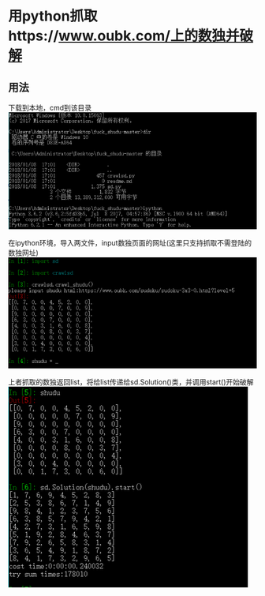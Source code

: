 # 用python抓取https://www.oubk.com/上的数独并破解

## 用法
下载到本地，cmd到该目录
![](https://github.com/blackAndrechen/fuck_shudu/blob/master/pic/%E6%8D%95%E8%8E%B7.PNG)

在ipython环境，导入两文件，input数独页面的网址(这里只支持抓取不需登陆的数独网址)
![](https://github.com/blackAndrechen/fuck_shudu/blob/master/pic/%E6%8D%95%E8%8E%B71.PNG)

上者抓取的数独返回list，将给list传递给sd.Solution()类，并调用start()开始破解
![](https://github.com/blackAndrechen/fuck_shudu/blob/master/pic/%E6%8D%95%E8%8E%B72.PNG)